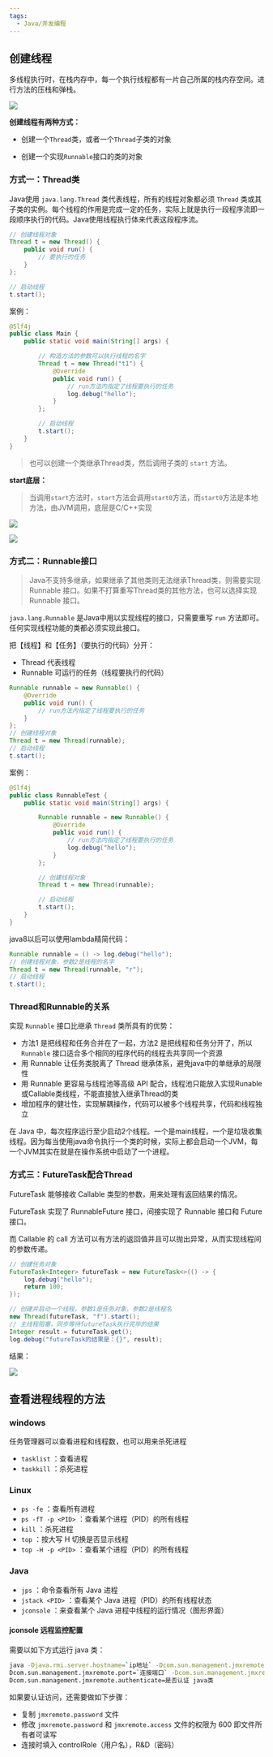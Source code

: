 ```yaml
---
tags:
  - Java/并发编程
---
```


## 创建线程

多线程执行时，在栈内存中，每一个执行线程都有一片自己所属的栈内存空间。进行方法的压栈和弹栈。

![](assets/Java创建线程/1bc973dcab4fc38a5f43df754f1a1371_MD5.png)

**创建线程有两种方式：**

- 创建一个`Thread`类，或者一个`Thread`子类的对象

- 创建一个实现`Runnable`接口的类的对象

### 方式一：Thread类

Java使用 `java.lang.Thread` 类代表线程，所有的线程对象都必须 `Thread` 类或其子类的实例。每个线程的作用是完成一定的任务，实际上就是执行一段程序流即一段顺序执行的代码。Java使用线程执行体来代表这段程序流。

```java
// 创建线程对象
Thread t = new Thread() {
    public void run() {
        // 要执行的任务
    }
};

// 启动线程
t.start();
```


案例：

```java
@Slf4j
public class Main {
    public static void main(String[] args) {

        // 构造方法的参数可以执行线程的名字
        Thread t = new Thread("t1") {
            @Override
            public void run() {
                // run方法内指定了线程要执行的任务
                log.debug("hello");
            }
        };

        // 启动线程
        t.start();
    }
}
```

> 也可以创建一个类继承Thread类，然后调用子类的 `start`  方法。


**start底层：**
> 当调用`start`方法时，`start`方法会调用`start0`方法，而`start0`方法是本地方法，由JVM调用，底层是C/C++实现


![](assets/Java创建线程/3bdd52ba9f67738dec9d1b5ba7e9c4be_MD5.png)

![](assets/Java创建线程/8bee8d0f7c66a62f6c2c08cb134ee174_MD5.png)



### 方式二：Runnable接口

> Java不支持多继承，如果继承了其他类则无法继承Thread类，则需要实现 Runnable 接口。如果不打算重写Thread类的其他方法，也可以选择实现 Runnable 接口。

`java.lang.Runnable` 是Java中用以实现线程的接口，只需要重写 `run` 方法即可。任何实现线程功能的类都必须实现此接口。

把【线程】和【任务】（要执行的代码）分开：

* Thread 代表线程
* Runnable 可运行的任务（线程要执行的代码）

```java
Runnable runnable = new Runnable() {
    @Override
    public void run() {
        // run方法内指定了线程要执行的任务
    }
};
// 创建线程对象
Thread t = new Thread(runnable);
// 启动线程
t.start();
```


案例：

```java
@Slf4j
public class RunnableTest {
    public static void main(String[] args) {

        Runnable runnable = new Runnable() {
            @Override
            public void run() {
                // run方法内指定了线程要执行的任务
                log.debug("hello");
            }
        };

        // 创建线程对象
        Thread t = new Thread(runnable);

        // 启动线程
        t.start();
    }
}
```


java8以后可以使用lambda精简代码：

```java
Runnable runnable = () -> log.debug("hello");
// 创建线程对象，参数2是线程的名字
Thread t = new Thread(runnable, "r");
// 启动线程
t.start();
```


### Thread和Runnable的关系

实现 `Runnable` 接口比继承 `Thread` 类所具有的优势：

* 方法1 是把线程和任务合并在了一起，方法2 是把线程和任务分开了，所以 `Runnable` 接口适合多个相同的程序代码的线程去共享同一个资源
* 用 Runnable 让任务类脱离了 Thread 继承体系，避免java中的单继承的局限性
* 用 Runnable 更容易与线程池等高级 API 配合，线程池只能放入实现Runable或Callable类线程，不能直接放入继承Thread的类
* 增加程序的健壮性，实现解耦操作，代码可以被多个线程共享，代码和线程独立

在 Java 中，每次程序运行至少启动2个线程。一个是main线程，一个是垃圾收集线程。因为每当使用java命令执行一个类的时候，实际上都会启动一个JVM，每一个JVM其实在就是在操作系统中启动了一个进程。



### 方式三：FutureTask配合Thread

FutureTask 能够接收 Callable 类型的参数，用来处理有返回结果的情况。

FutureTask 实现了 RunnableFuture 接口，间接实现了 Runnable 接口和 Future 接口。

而 Callable 的 call 方法可以有方法的返回值并且可以抛出异常，从而实现线程间的参数传递。

```java
// 创建任务对象
FutureTask<Integer> futureTask = new FutureTask<>(() -> {
    log.debug("hello");
    return 100;
});

// 创建并启动一个线程，参数1是任务对象，参数2是线程名
new Thread(futureTask, "f").start();
// 主线程阻塞，同步等待futureTask执行完毕的结果
Integer result = futureTask.get();
log.debug("futureTask的结果是：{}", result);
```

结果：

![](assets/Java创建线程/image-20240428175155152.png)




## 查看进程线程的方法

### windows
任务管理器可以查看进程和线程数，也可以用来杀死进程

* `tasklist` ：查看进程
* `taskkill` ：杀死进程


### Linux
* `ps -fe` ：查看所有进程
* `ps -fT -p <PID>`  ：查看某个进程（PID）的所有线程
* `kill` ：杀死进程
* `top` ：按大写 H 切换是否显示线程
* `top -H -p <PID>`  ：查看某个进程（PID）的所有线程


### Java
* `jps` ：命令查看所有 Java 进程
* `jstack <PID>`  ：查看某个 Java 进程（PID）的所有线程状态
* `jconsole` ：来查看某个 Java 进程中线程的运行情况（图形界面）



#### jconsole 远程监控配置
需要以如下方式运行 java 类：

```bash
java -Djava.rmi.server.hostname=`ip地址` -Dcom.sun.management.jmxremote -
Dcom.sun.management.jmxremote.port=`连接端口` -Dcom.sun.management.jmxremote.ssl=是否安全连接 -
Dcom.sun.management.jmxremote.authenticate=是否认证 java类
```


如果要认证访问，还需要做如下步骤：

* 复制 `jmxremote.password` 文件
* 修改 `jmxremote.password` 和 `jmxremote.access` 文件的权限为 600 即文件所有者可读写
* 连接时填入 controlRole（用户名），R&D（密码）
